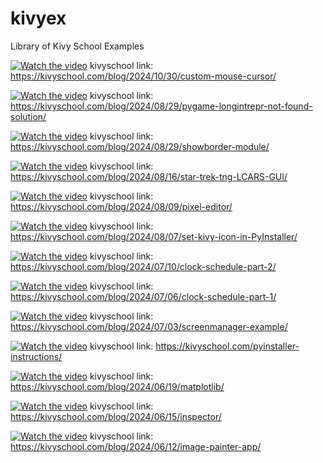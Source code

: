 # kivyex
Library of Kivy School Examples

[![Watch the video](https://img.youtube.com/vi/grfT-B2PAEk/maxresdefault.jpg)](https://www.youtube.com/embed/grfT-B2PAEk)
kivyschool link: https://kivyschool.com/blog/2024/10/30/custom-mouse-cursor/

[![Watch the video](https://img.youtube.com/vi/76ZGpuMocNs/maxresdefault.jpg)](https://www.youtube.com/embed/76ZGpuMocNs)
kivyschool link: https://kivyschool.com/blog/2024/08/29/pygame-longintrepr-not-found-solution/

[![Watch the video](https://img.youtube.com/vi/vFiUvSS9hu8/maxresdefault.jpg)](https://www.youtube.com/embed/vFiUvSS9hu8)
kivyschool link: https://kivyschool.com/blog/2024/08/29/showborder-module/

[![Watch the video](https://img.youtube.com/vi/HM-UEu3eVgY/maxresdefault.jpg)](https://www.youtube.com/embed/HM-UEu3eVgY)
kivyschool link: https://kivyschool.com/blog/2024/08/16/star-trek-tng-LCARS-GUI/

[![Watch the video](https://img.youtube.com/vi/-Lw8aSn-kaA/maxresdefault.jpg)](https://www.youtube.com/embed/-Lw8aSn-kaA)
kivyschool link: https://kivyschool.com/blog/2024/08/09/pixel-editor/

[![Watch the video](https://img.youtube.com/vi/LSWGH7LHn20/maxresdefault.jpg)](https://www.youtube.com/embed/LSWGH7LHn20)
kivyschool link: https://kivyschool.com/blog/2024/08/07/set-kivy-icon-in-PyInstaller/

[![Watch the video](https://img.youtube.com/vi/_tumV4EPorw/maxresdefault.jpg)](https://www.youtube.com/embed/_tumV4EPorw)
kivyschool link: https://kivyschool.com/blog/2024/07/10/clock-schedule-part-2/

[![Watch the video](https://img.youtube.com/vi/3jcG4D4Kffg/maxresdefault.jpg)](https://www.youtube.com/embed/3jcG4D4Kffg)
kivyschool link: https://kivyschool.com/blog/2024/07/06/clock-schedule-part-1/

[![Watch the video](https://img.youtube.com/vi/N2N_N7Z6b9I/maxresdefault.jpg)](https://www.youtube.com/embed/N2N_N7Z6b9I)
kivyschool link: https://kivyschool.com/blog/2024/07/03/screenmanager-example/

[![Watch the video](https://img.youtube.com/vi/f6PM5_11cZA/maxresdefault.jpg)](https://www.youtube.com/embed/f6PM5_11cZA)
kivyschool link: https://kivyschool.com/pyinstaller-instructions/

[![Watch the video](https://img.youtube.com/vi/qGE8CFq3xuI/maxresdefault.jpg)](https://www.youtube.com/embed/qGE8CFq3xuI)
kivyschool link: https://kivyschool.com/blog/2024/06/19/matplotlib/

[![Watch the video](https://img.youtube.com/vi/_X_IMS7Rlzo/maxresdefault.jpg)](https://www.youtube.com/embed/_X_IMS7Rlzo)
kivyschool link: https://kivyschool.com/blog/2024/06/15/inspector/

[![Watch the video](https://img.youtube.com/vi/APHY8zkM5xY/maxresdefault.jpg)](https://www.youtube.com/embed/APHY8zkM5xY)
kivyschool link: https://kivyschool.com/blog/2024/06/12/image-painter-app/
